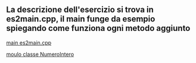 La descrizione dell'esercizio si trova in es2main.cpp, il main funge da esempio spiegando come funziona ogni metodo aggiunto
------------------------------------

[main es2main.cpp](es2main.cpp)

[moulo classe NumeroIntero](intero.h) 

